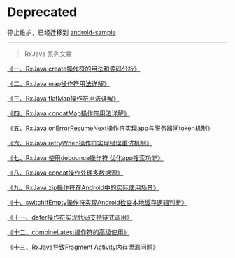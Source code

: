 # Deprecated   
停止维护，已经迁移到 [android-sample](https://github.com/chiclaim/android-sample)


---

> RxJava 系列文章

[《一、RxJava create操作符的用法和源码分析》](http://blog.csdn.net/johnny901114/article/details/51524470)

[《二、RxJava map操作符用法详解》](http://blog.csdn.net/johnny901114/article/details/51531348)

[《三、RxJava flatMap操作符用法详解》](http://blog.csdn.net/johnny901114/article/details/51532776)

[《四、RxJava concatMap操作符用法详解》](http://blog.csdn.net/johnny901114/article/details/51533282)

[《五、RxJava onErrorResumeNext操作符实现app与服务器间token机制》](http://blog.csdn.net/johnny901114/article/details/51533586)

[《六、RxJava retryWhen操作符实现错误重试机制》](http://blog.csdn.net/johnny901114/article/details/51539708)

[《七、RxJava 使用debounce操作符 优化app搜索功能》](http://blog.csdn.net/johnny901114/article/details/51555203)

[《八、RxJava concat操作处理多数据源》](http://blog.csdn.net/johnny901114/article/details/51568562)

[《九、RxJava zip操作符在Android中的实际使用场景》](http://blog.csdn.net/johnny901114/article/details/51614927)

[《十、switchIfEmpty操作符实现Android检查本地缓存逻辑判断》](http://blog.csdn.net/johnny901114/article/details/52585912)

[《十一、defer操作符实现代码支持链式调用》](http://blog.csdn.net/johnny901114/article/details/51614927)

[《十二、combineLatest操作符的高级使用》](http://blog.csdn.net/johnny901114/article/details/61191723)

[《十三、RxJava导致Fragment Activity内存泄漏问题》](http://blog.csdn.net/johnny901114/article/details/67640594)



